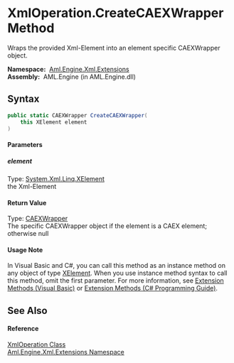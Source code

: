 XmlOperation.CreateCAEXWrapper Method
=====================================
Wraps the provided Xml-Element into an element specific CAEXWrapper object.

  **Namespace:**  [Aml.Engine.Xml.Extensions][1]  
  **Assembly:**  AML.Engine (in AML.Engine.dll)

Syntax
------

```csharp
public static CAEXWrapper CreateCAEXWrapper(
	this XElement element
)
```

#### Parameters

##### *element*
Type: [System.Xml.Linq.XElement][2]  
the Xml-Element

#### Return Value
Type: [CAEXWrapper][3]  
The specific CAEXWrapper object if the element is a CAEX element; otherwise null
#### Usage Note
In Visual Basic and C#, you can call this method as an instance method on any object of type [XElement][2]. When you use instance method syntax to call this method, omit the first parameter. For more information, see [Extension Methods (Visual Basic)][4] or [Extension Methods (C# Programming Guide)][5].

See Also
--------

#### Reference
[XmlOperation Class][6]  
[Aml.Engine.Xml.Extensions Namespace][1]  

[1]: ../README.md
[2]: https://docs.microsoft.com/dotnet/api/system.xml.linq.xelement
[3]: ../../Aml.Engine.CAEX/CAEXWrapper/README.md
[4]: https://docs.microsoft.com/dotnet/visual-basic/programming-guide/language-features/procedures/extension-methods
[5]: https://docs.microsoft.com/dotnet/csharp/programming-guide/classes-and-structs/extension-methods
[6]: README.md
[7]: https://www.automationml.org
[8]: ../../icons/logoShade.png